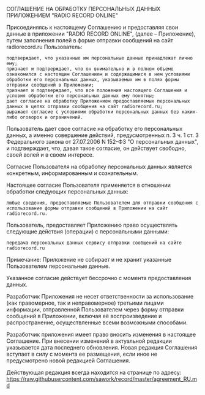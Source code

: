 СОГЛАШЕНИЕ НА ОБРАБОТКУ ПЕРСОНАЛЬНЫХ ДАННЫХ ПРИЛОЖЕНИЕМ "RADIO RECORD ONLINE"

Присоединяясь к настоящему Соглашению и предоставляя свои данные в приложении "RADIO RECORD ONLINE", (далее – Приложение), путем заполнения полей в форме отправки сообщений на сайт radiorecord.ru Пользователь: 

    подтверждает, что указанные им персональные данные принадлежат лично ему; 
    признает и подтверждает, что он внимательно и в полном объеме ознакомился с настоящим Соглашением и содержащимися в нем условиями обработки его персональных данных, указываемых им в полях формы отправки сообщений в Приложении;
    признает и подтверждает, что все положения настоящего Соглашения и условия обработки его персональных данных ему понятны; 
    дает согласие на обработку Приложением предоставляемых персональных данных в целях отправки сообщения на сайт radiorecord.ru;
    выражает согласие с условиями обработки персональных данных без каких-либо оговорок и ограничений.

Пользователь дает свое согласие на обработку его персональных данных, а именно совершение действий, предусмотренных п. 3 ч. 1 ст. 3 Федерального закона от 27.07.2006 N 152-ФЗ "О персональных данных", и подтверждает, что, давая такое согласие, он действует свободно, своей волей и в своем интересе.

Согласие Пользователя на обработку персональных данных является конкретным, информированным и сознательным.

Настоящее согласие Пользователя применяется в отношении обработки следующих персональных данных:

    любыe сведения, предоставляемые Пользователем для отправки сообщения с использование формы отправки сообщений в Приложении на сайт radiorecord.ru.

Пользователь, предоставляет Приложению право осуществлять следующие действия (операции) с персональными данными:

    передача персональных данных сервису отправки сообщений на сайте radiorecord.ru

Примечание: Приложение не собирает и не хранит указанные Пользователем персональные данные.

Указанное согласие действует бессрочно с момента предоставления данных.

Разработчик Приложения не несет ответственности за использование (как правомерное, так и неправомерное) третьими лицами информации, отправленной Пользователем через форму отправки сообщений в Приложении, включая её воспроизведение и распространение, осуществленные всеми возможными способами.

Разработчик приложения имеет право вносить изменения в настоящее Соглашение. При внесении изменений в актуальной редакции указывается дата последнего обновления. Новая редакция Соглашения вступает в силу с момента ее размещения, если иное не предусмотрено новой редакцией Соглашения.

Действующая редакция всегда находится на странице по адресу:
https://raw.githubusercontent.com/sawork/record/master/agreement_RU.md
